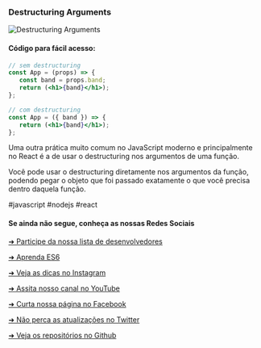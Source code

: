### Destructuring Arguments

![Destructuring Arguments](https://github.com/emersonbrogadev/social-media-snippets/blob/master/content/2019-08-13-destructuring-arguments/2019-08-13-destructuring-arguments.jpg)


#### Código para fácil acesso:

```jsx
// sem destructuring
const App = (props) => {
   const band = props.band;
   return (<h1>{band}</h1>);
};

// com destructuring 
const App = ({ band }) => {
   return (<h1>{band}</h1>);
};

```

Uma outra prática muito comum no JavaScript moderno e principalmente no React é a de usar o destructuring nos argumentos de uma função. 

Você pode usar o destructuring diretamente nos argumentos da função, podendo pegar o objeto que foi passado exatamente o que você precisa dentro daquela função.

#javascript #nodejs #react


#### Se ainda não segue, conheça as nossas Redes Sociais

[➜ Participe da nossa lista de desenvolvedores](https://emersonbroga.com/e/participe/?utm_source=github&utm_medium=social-media-snippets&utm_campaign=2019-08-13)

[➜ Aprenda ES6](https://amzn.to/2J4XnLg)

[➜ Veja as dicas no Instagram](https://www.instagram.com/emersonbrogadev/)

[➜ Assita nosso canal no YouTube](https://www.youtube.com/c/emersonbroga/)

[➜ Curta nossa página no Facebook](https://www.facebook.com/emersonbrogadev/)

[➜ Não perca as atualizações no Twitter](https://www.twitter.com/emersonbrogadev/)

[➜ Veja os repositórios no Github](https://www.github.com.com/emersonbrogadev/)
